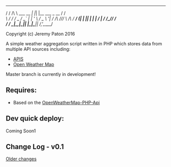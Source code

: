  __    __           _   _                     ___  ___ 
/ / /\ \ \___  __ _| |_| |__   ___ _ __      /   \/ __\
\ \/  \/ / _ \/ _` | __| '_ \ / _ \ '__|    / /\ /__\//
 \  /\  /  __/ (_| | |_| | | |  __/ |      / /_// \/  \
  \/  \/ \___|\__,_|\__|_| |_|\___|_|     /___,'\_____/
                                                       

Copyright (c) Jeremy Paton 2016

A simple weather aggregation script written in PHP which stores data from multiple API sources including:
- [APIS](http://docs.apis.is/)
- [Open Weather Map](http://openweathermap.org/weathermap/)

Master branch is currently in development!

Requires:
-----------------
- Based on the [OpenWeatherMap-PHP-Api](https://github.com/cmfcmf/OpenWeatherMap-PHP-Api)


Dev quick deploy:
-----------------
Coming Soon1

Change Log - v0.1
-------------------

[Older changes](CHANGELOG.md)